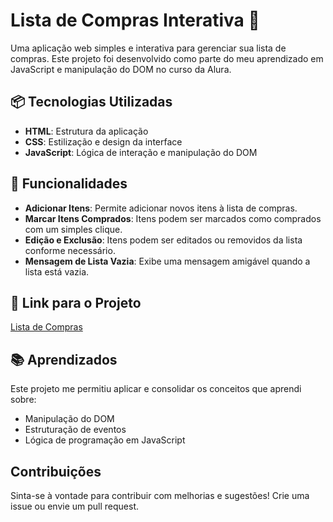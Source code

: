 # Lista de Compras Interativa 🛒

Uma aplicação web simples e interativa para gerenciar sua lista de compras. Este projeto foi desenvolvido como parte do meu aprendizado em JavaScript e manipulação do DOM no curso da Alura.

## 📦 Tecnologias Utilizadas

- **HTML**: Estrutura da aplicação
- **CSS**: Estilização e design da interface
- **JavaScript**: Lógica de interação e manipulação do DOM

## 🚀 Funcionalidades

- **Adicionar Itens**: Permite adicionar novos itens à lista de compras.
- **Marcar Itens Comprados**: Itens podem ser marcados como comprados com um simples clique.
- **Edição e Exclusão**: Itens podem ser editados ou removidos da lista conforme necessário.
- **Mensagem de Lista Vazia**: Exibe uma mensagem amigável quando a lista está vazia.


## 🔗 Link para o Projeto

[Lista de Compras](https://lista-de-compras-cyan.vercel.app/)

## 📚 Aprendizados

Este projeto me permitiu aplicar e consolidar os conceitos que aprendi sobre:

- Manipulação do DOM
- Estruturação de eventos
- Lógica de programação em JavaScript

## Contribuições

Sinta-se à vontade para contribuir com melhorias e sugestões! Crie uma issue ou envie um pull request.
